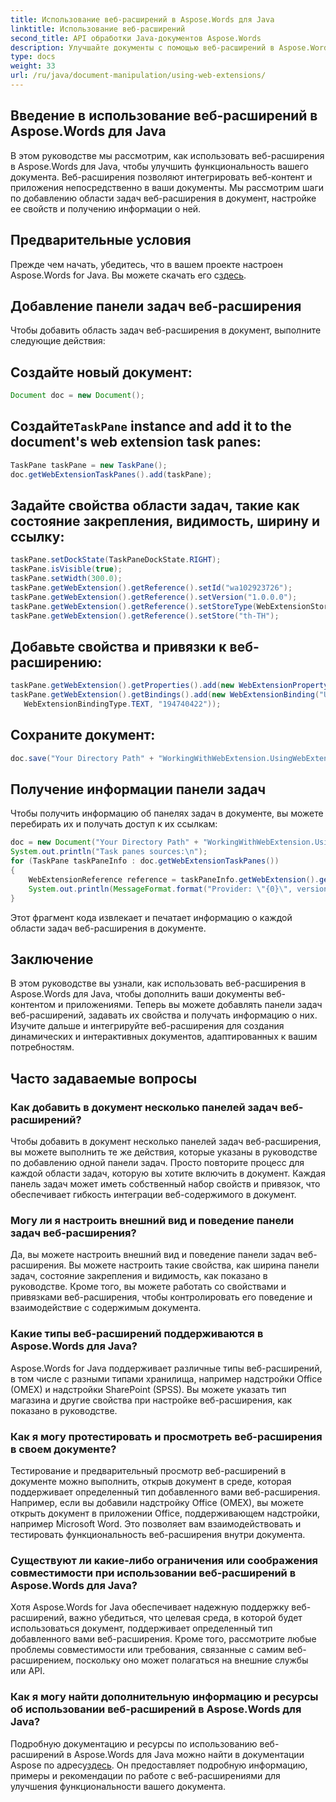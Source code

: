 ```yaml
---
title: Использование веб-расширений в Aspose.Words для Java
linktitle: Использование веб-расширений
second_title: API обработки Java-документов Aspose.Words
description: Улучшайте документы с помощью веб-расширений в Aspose.Words для Java. Научитесь легко интегрировать веб-контент.
type: docs
weight: 33
url: /ru/java/document-manipulation/using-web-extensions/
---
```


## Введение в использование веб-расширений в Aspose.Words для Java

В этом руководстве мы рассмотрим, как использовать веб-расширения в Aspose.Words для Java, чтобы улучшить функциональность вашего документа. Веб-расширения позволяют интегрировать веб-контент и приложения непосредственно в ваши документы. Мы рассмотрим шаги по добавлению области задач веб-расширения в документ, настройке ее свойств и получению информации о ней.

## Предварительные условия

 Прежде чем начать, убедитесь, что в вашем проекте настроен Aspose.Words for Java. Вы можете скачать его с[здесь](https://releases.aspose.com/words/java/).

## Добавление панели задач веб-расширения

Чтобы добавить область задач веб-расширения в документ, выполните следующие действия:

## Создайте новый документ:

```java
Document doc = new Document();
```

##  Создайте`TaskPane` instance and add it to the document's web extension task panes:

```java
TaskPane taskPane = new TaskPane();
doc.getWebExtensionTaskPanes().add(taskPane);
```

## Задайте свойства области задач, такие как состояние закрепления, видимость, ширину и ссылку:

```java
taskPane.setDockState(TaskPaneDockState.RIGHT);
taskPane.isVisible(true);
taskPane.setWidth(300.0);
taskPane.getWebExtension().getReference().setId("wa102923726");
taskPane.getWebExtension().getReference().setVersion("1.0.0.0");
taskPane.getWebExtension().getReference().setStoreType(WebExtensionStoreType.OMEX);
taskPane.getWebExtension().getReference().setStore("th-TH");
```

## Добавьте свойства и привязки к веб-расширению:

```java
taskPane.getWebExtension().getProperties().add(new WebExtensionProperty("mailchimpCampaign", "mailchimpCampaign"));
taskPane.getWebExtension().getBindings().add(new WebExtensionBinding("UnnamedBinding_0_1506535429545",
   WebExtensionBindingType.TEXT, "194740422"));
```

## Сохраните документ:

```java
doc.save("Your Directory Path" + "WorkingWithWebExtension.UsingWebExtensionTaskPanes.docx");
```

## Получение информации панели задач

Чтобы получить информацию об панелях задач в документе, вы можете перебирать их и получать доступ к их ссылкам:

```java
doc = new Document("Your Directory Path" + "WorkingWithWebExtension.UsingWebExtensionTaskPanes.docx");
System.out.println("Task panes sources:\n");
for (TaskPane taskPaneInfo : doc.getWebExtensionTaskPanes())
{
    WebExtensionReference reference = taskPaneInfo.getWebExtension().getReference();
    System.out.println(MessageFormat.format("Provider: \"{0}\", version: \"{1}\", catalog identifier: \"{2}\";", reference.getStore(), reference.getVersion(), reference.getId()));
}
```

Этот фрагмент кода извлекает и печатает информацию о каждой области задач веб-расширения в документе.

## Заключение

В этом руководстве вы узнали, как использовать веб-расширения в Aspose.Words для Java, чтобы дополнить ваши документы веб-контентом и приложениями. Теперь вы можете добавлять панели задач веб-расширений, задавать их свойства и получать информацию о них. Изучите дальше и интегрируйте веб-расширения для создания динамических и интерактивных документов, адаптированных к вашим потребностям.

## Часто задаваемые вопросы

### Как добавить в документ несколько панелей задач веб-расширений?

Чтобы добавить в документ несколько панелей задач веб-расширения, вы можете выполнить те же действия, которые указаны в руководстве по добавлению одной панели задач. Просто повторите процесс для каждой области задач, которую вы хотите включить в документ. Каждая панель задач может иметь собственный набор свойств и привязок, что обеспечивает гибкость интеграции веб-содержимого в документ.

### Могу ли я настроить внешний вид и поведение панели задач веб-расширения?

Да, вы можете настроить внешний вид и поведение панели задач веб-расширения. Вы можете настроить такие свойства, как ширина панели задач, состояние закрепления и видимость, как показано в руководстве. Кроме того, вы можете работать со свойствами и привязками веб-расширения, чтобы контролировать его поведение и взаимодействие с содержимым документа.

### Какие типы веб-расширений поддерживаются в Aspose.Words для Java?

Aspose.Words for Java поддерживает различные типы веб-расширений, в том числе с разными типами хранилища, например надстройки Office (OMEX) и надстройки SharePoint (SPSS). Вы можете указать тип магазина и другие свойства при настройке веб-расширения, как показано в руководстве.

### Как я могу протестировать и просмотреть веб-расширения в своем документе?

Тестирование и предварительный просмотр веб-расширений в документе можно выполнить, открыв документ в среде, которая поддерживает определенный тип добавленного вами веб-расширения. Например, если вы добавили надстройку Office (OMEX), вы можете открыть документ в приложении Office, поддерживающем надстройки, например Microsoft Word. Это позволяет вам взаимодействовать и тестировать функциональность веб-расширения внутри документа.

### Существуют ли какие-либо ограничения или соображения совместимости при использовании веб-расширений в Aspose.Words для Java?

Хотя Aspose.Words for Java обеспечивает надежную поддержку веб-расширений, важно убедиться, что целевая среда, в которой будет использоваться документ, поддерживает определенный тип добавленного вами веб-расширения. Кроме того, рассмотрите любые проблемы совместимости или требования, связанные с самим веб-расширением, поскольку оно может полагаться на внешние службы или API.

### Как я могу найти дополнительную информацию и ресурсы об использовании веб-расширений в Aspose.Words для Java?

 Подробную документацию и ресурсы по использованию веб-расширений в Aspose.Words для Java можно найти в документации Aspose по адресу[здесь](https://reference.aspose.com/words/java/). Он предоставляет подробную информацию, примеры и рекомендации по работе с веб-расширениями для улучшения функциональности вашего документа.